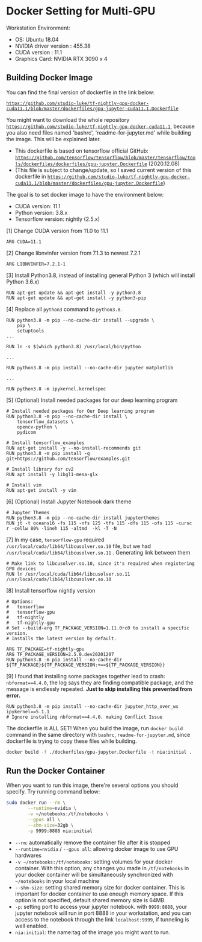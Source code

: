 # Docker Setting for Multi-GPU

Workstation Environment:

- OS: Ubuntu 18.04
- NVIDIA driver version : 455.38
- CUDA version : 11.1
- Graphics Card: NVIDIA RTX 3090 x 4

## Building Docker Image

You can find the final version of dockerfile in the link below:

[`https://github.com/studio-luke/tf-nightly-gpu-docker-cuda11.1/blob/master/dockerfiles/gpu-jupyter-cuda11.1.Dockerfile`](https://github.com/studio-luke/tf-nightly-gpu-docker-cuda11.1/blob/master/dockerfiles/gpu-jupyter-cuda11.1.Dockerfile)

You might want to download the whole repository [`https://github.com/studio-luke/tf-nightly-gpu-docker-cuda11.1`](https://github.com/studio-luke/tf-nightly-gpu-docker-cuda11.1), because you also need files named 'bashrc', 'readme-for-jupyter.md' while building the image. This will be explained later.

- This dockerfile is based on tensorflow official GitHub: [`https://github.com/tensorflow/tensorflow/blob/master/tensorflow/tools/dockerfiles/dockerfiles/gpu-jupyter.Dockerfile`](https://github.com/tensorflow/tensorflow/blob/master/tensorflow/tools/dockerfiles/dockerfiles/gpu-jupyter.Dockerfile) (2020.12.08)
- (This file is subject to change/update, so I saved current version of this dockerfile in [`https://github.com/studio-luke/tf-nightly-gpu-docker-cuda11.1/blob/master/dockerfiles/gpu-jupyter.Dockerfile`](https://github.com/studio-luke/tf-nightly-gpu-docker-cuda11.1/blob/master/dockerfiles/gpu-jupyter.Dockerfile))

The goal is to set docker image to have the environment below:

- CUDA version: 11.1
- Python version: 3.8.x
- Tensorflow version: nightly (2.5.x)

[1] Change CUDA version from 11.0 to 11.1

```docker
ARG CUDA=11.1
```

[2] Change libnvinfer version from 7.1.3 to newest 7.2.1

```docker
ARG LIBNVINFER=7.2.1-1
```

[3] Install Python3.8, instead of installing general Python 3 (which will install Python 3.6.x)

```docker
RUN apt-get update && apt-get install -y python3.8
RUN apt-get update && apt-get install -y python3-pip
```

[4] Replace all `python3` command to `python3.8`.

```docker
RUN python3.8 -m pip --no-cache-dir install --upgrade \
    pip \
    setuptools
...

RUN ln -s $(which python3.8) /usr/local/bin/python

...

RUN python3.8 -m pip install --no-cache-dir jupyter matplotlib

...

RUN python3.8 -m ipykernel.kernelspec
```

[5] (Optional) Install needed packages for our deep learning program

```docker
# Install needed packages for Our Deep learning program
RUN python3.8 -m pip --no-cache-dir install \
    tensorflow_datasets \
    opencv-python \
    pydicom
    
# Install tensorflow_examples
RUN apt-get install -y --no-install-recommends git
RUN python3.8 -m pip install -q git+https://github.com/tensorflow/examples.git

# Install library for cv2
RUN apt install -y libgl1-mesa-glx

# Install vim
RUN apt-get install -y vim
```

[6] (Optional) Install Jupyter Notebook dark theme

```docker
# Jupyter Themes
RUN python3.8 -m pip --no-cache-dir install jupyterthemes
RUN jt -t oceans16 -fs 115 -nfs 125 -tfs 115 -dfs 115 -ofs 115 -cursc r -cellw 80% -lineh 115 -altmd  -kl -T -N
```

[7] In my case, `tensorflow-gpu` required `/usr/local/cuda/lib64/libcusolver.so.10` file, but we had `/usr/local/cuda/lib64/libcusolver.so.11` . Generating link between them

```docker
# Make link to libcusolver.so.10, since it's required when registering GPU devices
RUN ln /usr/local/cuda/lib64/libcusolver.so.11 /usr/local/cuda/lib64/libcusolver.so.10
```

[8] Install tensorflow nightly version

```docker
# Options:
#   tensorflow
#   tensorflow-gpu
#   tf-nightly
#   tf-nightly-gpu
# Set --build-arg TF_PACKAGE_VERSION=1.11.0rc0 to install a specific version.
# Installs the latest version by default.

ARG TF_PACKAGE=tf-nightly-gpu
ARG TF_PACKAGE_VERSION=2.5.0.dev20201207
RUN python3.8 -m pip install --no-cache-dir ${TF_PACKAGE}${TF_PACKAGE_VERSION:+==${TF_PACKAGE_VERSION}}
```

[9] I found that installing some packages together lead to crash: `nbformat==4.4.0`, the log says they are finding compatible package, and the message is endlessly repeated. **Just to skip installing this prevented from error.** 

```docker
RUN python3.8 -m pip install --no-cache-dir jupyter_http_over_ws ipykernel==5.1.1
# Ignore installing nbformat==4.4.0. making Conflict Issue
```

The dockerfile is ALL SET! When you build the image, run `docker build` command in the same directory with `bashrc`, `readme-for-jupyter.md`, since dockerfile is trying to copy these files while building.

```bash
docker build -f ./dockerfiles/gpu-jupyter.Dockerfile -t nia:initial .
```

## Run the Docker Container

When you want to run this image, there're several options you should specify. Try running command below:

```bash
sudo docker run --rm \
		--runtime=nvidia \
		-v ~/notebooks:/tf/notebooks \
		--gpus all \
		--shm-size=32gb \
		-p 9999:8888 nia:initial
```

- `--rm`: automatically remove the container file after it is stopped
- `--runtime=nvidia` / `--gpus all`: allowing docker image to use GPU hardwares
- `-v ~/notebooks:/tf/notebooks`: setting volumes for your docker container. With this option, any changes you made in `/tf/notebooks` in your docker container will be simultaneously synchronized with `~/notebooks` in your local machine
- `--shm-size`: setting shared memory size for docker container. This is important for docker container to use enough memory space. If this option is not specified, default shared memory size is 64MB.
- `-p`: setting port to access your jupyter notebook. with `9999:8888`, your jupyter notebook will run in port 8888 in your workstation, and you can access to the notebook through the link `localhost:9999`, if tunneling is well enabled.
- `nia:initial`: the name:tag of the image you might want to run.
